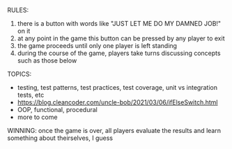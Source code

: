 <!-- no-select -->

RULES:

1) there is a button with words like "JUST LET ME DO MY DAMNED JOB!" on it
2) at any point in the game this button can be pressed by any player to exit
3) the game proceeds until only one player is left standing
4) during the course of the game, players take turns discussing concepts such as those below

TOPICS:
- testing, test patterns, test practices, test coverage, unit vs integration tests, etc
- https://blog.cleancoder.com/uncle-bob/2021/03/06/ifElseSwitch.html
- OOP, functional, procedural
- more to come

WINNING:
once the game is over, all players evaluate the results and learn something about theirselves, I guess